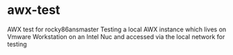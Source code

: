 # awx-test
AWX test for rocky86ansmaster
Testing a local AWX instance which lives on Vmware Workstation on an Intel Nuc and accessed via the local network for testing
